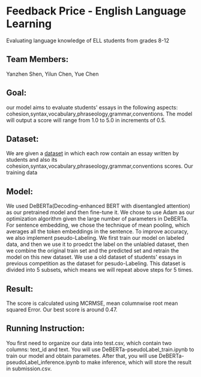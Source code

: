 # Feedback Price - English Language Learning
Evaluating language knowledge of ELL students from grades 8-12

## Team Members: 
Yanzhen Shen, Yilun Chen, Yue Chen

## Goal: 
our model aims to evaluate students' essays in the following aspects: cohesion,syntax,vocabulary,phraseology,grammar,conventions. The model will output a score will range from 1.0 to 5.0 in increments of 0.5. 

## Dataset: 
We are given a [dataset](./data/train.csv) in which each row contain an essay written by students and also its cohesion,syntax,vocabulary,phraseology,grammar,conventions scores. Our training data  

## Model:
We used DeBERTa(Decoding-enhanced BERT with disentangled attention) as our pretrained model and then fine-tune it. We chose to use Adam as our optimization algorithm given the large number of parameters in DeBERTa. For sentence embedding, we chose the technique of mean pooling, which averages all the token embeddings in the sentence. To improve accuracy, we also implement pseudo-Labeling. We first train our model on labeled data, and then we use it to proedct the label on the unlabled dataset, then we combine the original train set and the predicted set and retrain the model on this new dataset. 
We use a old dataset of students' essays in previous competition as the dataset for pesudo-Labeling. This dataset is divided into 5 subsets, which means we will repeat above steps for 5 times. 

## Result:
The score is calculated using MCRMSE, mean columnwise root mean squared Error.
Our best score is around 0.47.

## Running Instruction:
You first need to organize our data into test.csv, which contain two columns: text_id and text.
You will use DeBERTa-pseudoLabel_train.ipynb to train our model and obtain parametes. After that, you will use DeBERTa-pseudoLabel_inference.ipynb to make inference, which will store the result in submission.csv. 
